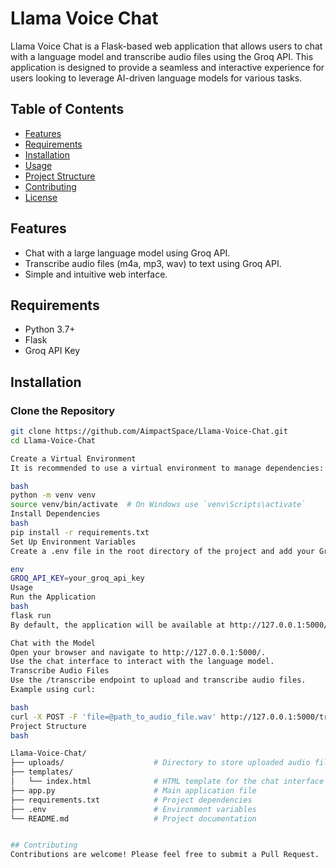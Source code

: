 # Llama Voice Chat

Llama Voice Chat is a Flask-based web application that allows users to chat with a language model and transcribe audio files using the Groq API. This application is designed to provide a seamless and interactive experience for users looking to leverage AI-driven language models for various tasks.

## Table of Contents

- [Features](#features)
- [Requirements](#requirements)
- [Installation](#installation)
- [Usage](#usage)
- [Project Structure](#project-structure)
- [Contributing](#contributing)
- [License](#license)

## Features

- Chat with a large language model using Groq API.
- Transcribe audio files (m4a, mp3, wav) to text using Groq API.
- Simple and intuitive web interface.

## Requirements

- Python 3.7+
- Flask
- Groq API Key

## Installation

### Clone the Repository

```bash
git clone https://github.com/AimpactSpace/Llama-Voice-Chat.git
cd Llama-Voice-Chat

Create a Virtual Environment
It is recommended to use a virtual environment to manage dependencies:

bash
python -m venv venv
source venv/bin/activate  # On Windows use `venv\Scripts\activate`
Install Dependencies
bash
pip install -r requirements.txt
Set Up Environment Variables
Create a .env file in the root directory of the project and add your Groq API key:

env
GROQ_API_KEY=your_groq_api_key
Usage
Run the Application
bash
flask run
By default, the application will be available at http://127.0.0.1:5000/.

Chat with the Model
Open your browser and navigate to http://127.0.0.1:5000/.
Use the chat interface to interact with the language model.
Transcribe Audio Files
Use the /transcribe endpoint to upload and transcribe audio files.
Example using curl:

bash
curl -X POST -F 'file=@path_to_audio_file.wav' http://127.0.0.1:5000/transcribe
Project Structure
bash

Llama-Voice-Chat/
├── uploads/                    # Directory to store uploaded audio files
├── templates/
│   └── index.html              # HTML template for the chat interface
├── app.py                      # Main application file 
├── requirements.txt            # Project dependencies
├── .env                        # Environment variables
└── README.md                   # Project documentation


## Contributing
Contributions are welcome! Please feel free to submit a Pull Request.
